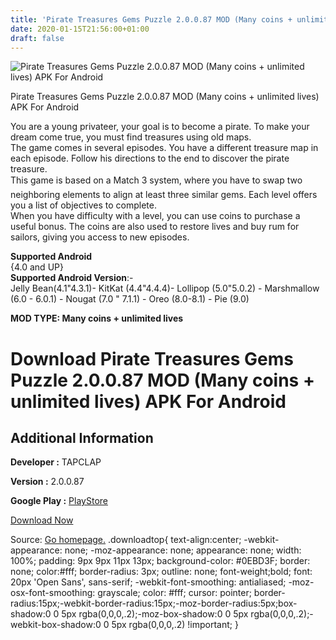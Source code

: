 ```yaml
---
title: 'Pirate Treasures Gems Puzzle 2.0.0.87 MOD (Many coins + unlimited lives) APK For Android'
date: 2020-01-15T21:56:00+01:00
draft: false
---
```


![Pirate Treasures Gems Puzzle 2.0.0.87 MOD (Many coins + unlimited lives) APK For Android](https://i1.wp.com/apkhome.net/wp-content/uploads/2020/01/Pirate-Treasures-Gems-Puzzle-2.0.0.87-MOD-Many-coins-unlimited-lives.png "Pirate Treasures Gems Puzzle 2.0.0.87 MOD (Many coins + unlimited lives) APK For Android")

  

Pirate Treasures Gems Puzzle 2.0.0.87 MOD (Many coins + unlimited lives) APK For Android

You are a young privateer, your goal is to become a pirate. To make your dream come true, you must find treasures using old maps.  
The game comes in several episodes. You have a different treasure map in each episode. Follow his directions to the end to discover the pirate treasure.  
This game is based on a Match 3 system, where you have to swap two neighboring elements to align at least three similar gems. Each level offers you a list of objectives to complete.  
When you have difficulty with a level, you can use coins to purchase a useful bonus. The coins are also used to restore lives and buy rum for sailors, giving you access to new episodes.

**Supported Android**  
{4.0 and UP}  
**Supported Android Version**:-  
Jelly Bean(4.1"4.3.1)- KitKat (4.4"4.4.4)- Lollipop (5.0"5.0.2) - Marshmallow (6.0 - 6.0.1) - Nougat (7.0 " 7.1.1) - Oreo (8.0-8.1) - Pie (9.0)

**MOD TYPE: Many coins + unlimited lives**

Download Pirate Treasures Gems Puzzle 2.0.0.87 MOD (Many coins + unlimited lives) APK For Android
=================================================================================================

Additional Information
----------------------

**Developer :** TAPCLAP

**Version :** 2.0.0.87

**Google Play :** [PlayStore](https://play.google.com/store/apps/details?id=com.orangeapps.piratetreasure)

  

[Download Now](https://store4app.co/post/pirate-treasures-gems-puzzle-2-0-0-87-mod-many-coins-unlimited-lives-apk-for-android_1579113104)

  
Source: [Go homepage.](https://store4app.co/post/pirate-treasures-gems-puzzle-2-0-0-87-mod-many-coins-unlimited-lives-apk-for-android_1579113104) .downloadtop{ text-align:center; -webkit-appearance: none; -moz-appearance: none; appearance: none; width: 100%; padding: 9px 9px 11px 13px; background-color: #0EBD3F; border: none; color:#fff; border-radius: 3px; outline: none; font-weight;bold; font: 20px 'Open Sans', sans-serif; -webkit-font-smoothing: antialiased; -moz-osx-font-smoothing: grayscale; color: #fff; cursor: pointer; border-radius:15px;-webkit-border-radius:15px;-moz-border-radius:5px;box-shadow:0 0 5px rgba(0,0,0,.2);-moz-box-shadow:0 0 5px rgba(0,0,0,.2);-webkit-box-shadow:0 0 5px rgba(0,0,0,.2) !important; }